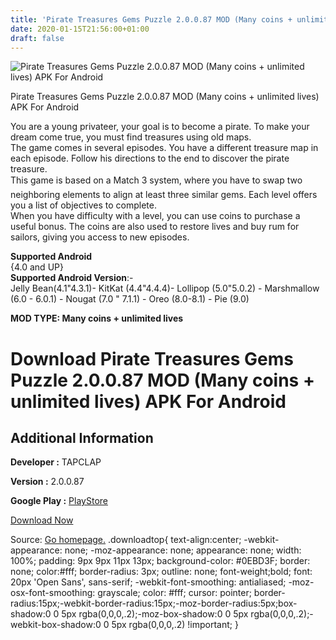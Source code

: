 ```yaml
---
title: 'Pirate Treasures Gems Puzzle 2.0.0.87 MOD (Many coins + unlimited lives) APK For Android'
date: 2020-01-15T21:56:00+01:00
draft: false
---
```


![Pirate Treasures Gems Puzzle 2.0.0.87 MOD (Many coins + unlimited lives) APK For Android](https://i1.wp.com/apkhome.net/wp-content/uploads/2020/01/Pirate-Treasures-Gems-Puzzle-2.0.0.87-MOD-Many-coins-unlimited-lives.png "Pirate Treasures Gems Puzzle 2.0.0.87 MOD (Many coins + unlimited lives) APK For Android")

  

Pirate Treasures Gems Puzzle 2.0.0.87 MOD (Many coins + unlimited lives) APK For Android

You are a young privateer, your goal is to become a pirate. To make your dream come true, you must find treasures using old maps.  
The game comes in several episodes. You have a different treasure map in each episode. Follow his directions to the end to discover the pirate treasure.  
This game is based on a Match 3 system, where you have to swap two neighboring elements to align at least three similar gems. Each level offers you a list of objectives to complete.  
When you have difficulty with a level, you can use coins to purchase a useful bonus. The coins are also used to restore lives and buy rum for sailors, giving you access to new episodes.

**Supported Android**  
{4.0 and UP}  
**Supported Android Version**:-  
Jelly Bean(4.1"4.3.1)- KitKat (4.4"4.4.4)- Lollipop (5.0"5.0.2) - Marshmallow (6.0 - 6.0.1) - Nougat (7.0 " 7.1.1) - Oreo (8.0-8.1) - Pie (9.0)

**MOD TYPE: Many coins + unlimited lives**

Download Pirate Treasures Gems Puzzle 2.0.0.87 MOD (Many coins + unlimited lives) APK For Android
=================================================================================================

Additional Information
----------------------

**Developer :** TAPCLAP

**Version :** 2.0.0.87

**Google Play :** [PlayStore](https://play.google.com/store/apps/details?id=com.orangeapps.piratetreasure)

  

[Download Now](https://store4app.co/post/pirate-treasures-gems-puzzle-2-0-0-87-mod-many-coins-unlimited-lives-apk-for-android_1579113104)

  
Source: [Go homepage.](https://store4app.co/post/pirate-treasures-gems-puzzle-2-0-0-87-mod-many-coins-unlimited-lives-apk-for-android_1579113104) .downloadtop{ text-align:center; -webkit-appearance: none; -moz-appearance: none; appearance: none; width: 100%; padding: 9px 9px 11px 13px; background-color: #0EBD3F; border: none; color:#fff; border-radius: 3px; outline: none; font-weight;bold; font: 20px 'Open Sans', sans-serif; -webkit-font-smoothing: antialiased; -moz-osx-font-smoothing: grayscale; color: #fff; cursor: pointer; border-radius:15px;-webkit-border-radius:15px;-moz-border-radius:5px;box-shadow:0 0 5px rgba(0,0,0,.2);-moz-box-shadow:0 0 5px rgba(0,0,0,.2);-webkit-box-shadow:0 0 5px rgba(0,0,0,.2) !important; }